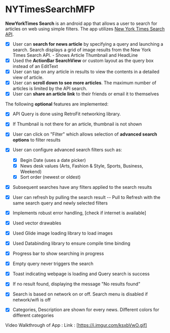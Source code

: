# NYTimesSearchMFP


**NewYorkTimes Search** is an android app that allows a user to search for articles on web using simple filters. 
The app utilizes [New York Times Search API](http://developer.nytimes.com/docs/read/article_search_api_v2).

* [x] User can **search for news article** by specifying a query and launching a search. 
Search displays a grid of image results from the New York Times Search API. - Shows Article Thumbnail and HeadLine
* [x] Used the **ActionBar SearchView** or custom layout as the query box instead of an EditText
* [x] User can tap on any article in results to view the contents in a detailed view of article.
* [x] User can **scroll down to see more articles**. The maximum number of articles is limited by the API search.
* [x] User can **share an article link** to their friends or email it to themselves

The following **optional** features are implemented:
* [x] API Query is done using RetroFit networking library.
* [x] If Thumbnail is not there for an article, thumbnail is not shown
* [x] User can click on "Filter" which allows selection of **advanced search options** to filter results
* [x] User can configure advanced search filters such as:
  * [x] Begin Date (uses a date picker)
  * [x] News desk values (Arts, Fashion & Style, Sports, Business, Weekend)
  * [x] Sort order (newest or oldest)
* [x] Subsequent searches have any filters applied to the search results
* [x] User can refresh by pulling the search result -- Pull to Refresh with the same search query and newly selected filters
* [x] Implements robust error handling, [check if internet is available]
* [x] Used vector drawables
* [x] Used Glide image loading library to load images
* [x] Used Databinding library to ensure compile time binding
* [x] Progress bar to show searching in progress
* [x] Empty query never triggers the search
* [x] Toast indicating webpage is loading and Query search is success
* [x] If no result found, displaying the message "No results found"
* [x] Search is based on network on or off. Search menu is disabled if network/wifi is off
* [x] Categories, Description are shown for every news. Different colors for different categories


Video Walkthrough of App : Link : [https://i.imgur.com/ksxbVwO.gif]
